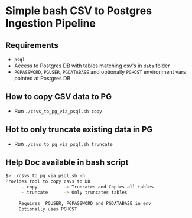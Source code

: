 # Simple bash CSV to Postgres Ingestion Pipeline


## Requirements

 - `psql` 
 - Access to Postgres DB with tables matching csv's in `data` folder
 - `PGPASSWORD`, `PGUSER`, `PGDATABASE` and optionally `PGHOST` environment vars pointed at Postgres DB


## How to copy CSV data to PG
 - Run  `./csvs_to_pg_via_psql.sh copy`


## Hot to only truncate existing data in PG
 - Run  `./csvs_to_pg_via_psql.sh truncate`


## Help Doc available in bash script
```sh
$> ./csvs_to_pg_via_psql.sh -h
Provides tool to copy csvs to DB
      - copy          -> Truncates and Copies all tables
      - truncate      -> Only truncates tables
      
     Requires  PGUSER, PGPASSWORD and PGDATABASE in env
     Optionally uses PGHOST
```